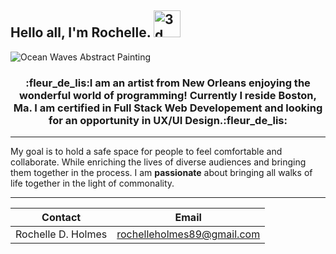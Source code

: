 ## Hello all, I'm Rochelle. <img src="https://media.giphy.com/media/LkrUe3pnMP9kFbaLNC/giphy.gif" alt="3d Merkaba Spinning" width="43" height="43">

![Ocean Waves Abstract Painting](waves.jpg)

<div align="center"><h3>:fleur_de_lis:I am an artist from New Orleans enjoying the wonderful world of programming! Currently I reside Boston, Ma. I am certified in Full Stack Web Developement and looking for an opportunity in UX/UI Design.:fleur_de_lis:</h3></div>

---
My goal is to hold a safe space for people to feel comfortable and collaborate. While enriching the lives of diverse audiences and bringing them together in the process. I am **passionate** about bringing all walks of life together in the light of commonality.

---
| Contact | Email |
| :---: |:---:|
| Rochelle D. Holmes | rochelleholmes89@gmail.com |









<!--
**RDHolmes89/RDHolmes89** is a ✨ _special_ ✨ repository because its `README.md` (this file) appears on your GitHub profile.

Here are some ideas to get you started:

- 🔭 I’m currently working on ...
- 🌱 I’m currently learning ...
- 👯 I’m looking to collaborate on ...
- 🤔 I’m looking for help with ...
- 💬 Ask me about ...
- 📫 How to reach me: ...
- 😄 Pronouns: ...
- ⚡ Fun fact: ...
-->
